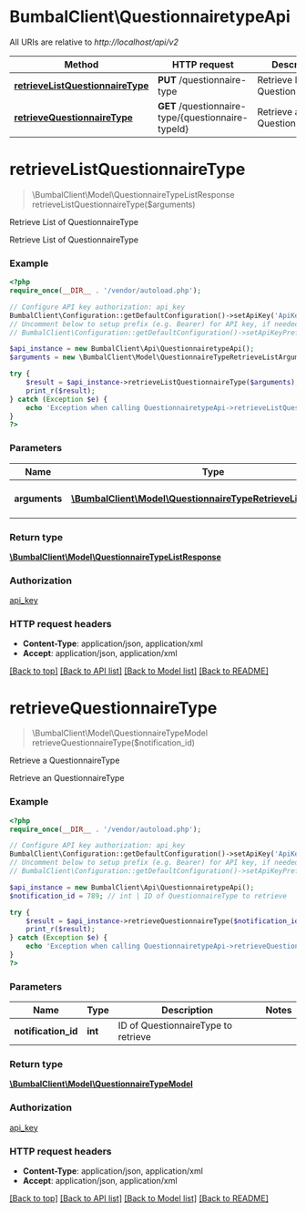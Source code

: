# BumbalClient\QuestionnairetypeApi

All URIs are relative to *http://localhost/api/v2*

Method | HTTP request | Description
------------- | ------------- | -------------
[**retrieveListQuestionnaireType**](QuestionnairetypeApi.md#retrieveListQuestionnaireType) | **PUT** /questionnaire-type | Retrieve List of QuestionnaireType
[**retrieveQuestionnaireType**](QuestionnairetypeApi.md#retrieveQuestionnaireType) | **GET** /questionnaire-type/{questionnaire-typeId} | Retrieve a QuestionnaireType


# **retrieveListQuestionnaireType**
> \BumbalClient\Model\QuestionnaireTypeListResponse retrieveListQuestionnaireType($arguments)

Retrieve List of QuestionnaireType

Retrieve List of QuestionnaireType

### Example
```php
<?php
require_once(__DIR__ . '/vendor/autoload.php');

// Configure API key authorization: api_key
BumbalClient\Configuration::getDefaultConfiguration()->setApiKey('ApiKey', 'YOUR_API_KEY');
// Uncomment below to setup prefix (e.g. Bearer) for API key, if needed
// BumbalClient\Configuration::getDefaultConfiguration()->setApiKeyPrefix('ApiKey', 'Bearer');

$api_instance = new BumbalClient\Api\QuestionnairetypeApi();
$arguments = new \BumbalClient\Model\QuestionnaireTypeRetrieveListArguments(); // \BumbalClient\Model\QuestionnaireTypeRetrieveListArguments | QuestionnaireType RetrieveList Arguments

try {
    $result = $api_instance->retrieveListQuestionnaireType($arguments);
    print_r($result);
} catch (Exception $e) {
    echo 'Exception when calling QuestionnairetypeApi->retrieveListQuestionnaireType: ', $e->getMessage(), PHP_EOL;
}
?>
```

### Parameters

Name | Type | Description  | Notes
------------- | ------------- | ------------- | -------------
 **arguments** | [**\BumbalClient\Model\QuestionnaireTypeRetrieveListArguments**](../Model/QuestionnaireTypeRetrieveListArguments.md)| QuestionnaireType RetrieveList Arguments |

### Return type

[**\BumbalClient\Model\QuestionnaireTypeListResponse**](../Model/QuestionnaireTypeListResponse.md)

### Authorization

[api_key](../../README.md#api_key)

### HTTP request headers

 - **Content-Type**: application/json, application/xml
 - **Accept**: application/json, application/xml

[[Back to top]](#) [[Back to API list]](../../README.md#documentation-for-api-endpoints) [[Back to Model list]](../../README.md#documentation-for-models) [[Back to README]](../../README.md)

# **retrieveQuestionnaireType**
> \BumbalClient\Model\QuestionnaireTypeModel retrieveQuestionnaireType($notification_id)

Retrieve a QuestionnaireType

Retrieve an QuestionnaireType

### Example
```php
<?php
require_once(__DIR__ . '/vendor/autoload.php');

// Configure API key authorization: api_key
BumbalClient\Configuration::getDefaultConfiguration()->setApiKey('ApiKey', 'YOUR_API_KEY');
// Uncomment below to setup prefix (e.g. Bearer) for API key, if needed
// BumbalClient\Configuration::getDefaultConfiguration()->setApiKeyPrefix('ApiKey', 'Bearer');

$api_instance = new BumbalClient\Api\QuestionnairetypeApi();
$notification_id = 789; // int | ID of QuestionnaireType to retrieve

try {
    $result = $api_instance->retrieveQuestionnaireType($notification_id);
    print_r($result);
} catch (Exception $e) {
    echo 'Exception when calling QuestionnairetypeApi->retrieveQuestionnaireType: ', $e->getMessage(), PHP_EOL;
}
?>
```

### Parameters

Name | Type | Description  | Notes
------------- | ------------- | ------------- | -------------
 **notification_id** | **int**| ID of QuestionnaireType to retrieve |

### Return type

[**\BumbalClient\Model\QuestionnaireTypeModel**](../Model/QuestionnaireTypeModel.md)

### Authorization

[api_key](../../README.md#api_key)

### HTTP request headers

 - **Content-Type**: application/json, application/xml
 - **Accept**: application/json, application/xml

[[Back to top]](#) [[Back to API list]](../../README.md#documentation-for-api-endpoints) [[Back to Model list]](../../README.md#documentation-for-models) [[Back to README]](../../README.md)

